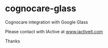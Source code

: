 cognocare-glass
===============

Cognocare integration with Google Glass

Please contact with IActive at www.iactiveit.com

Thanks
